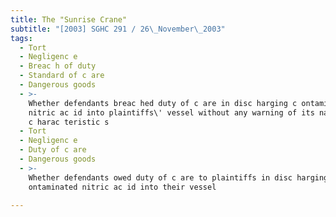 ```yaml
---
title: The "Sunrise Crane"
subtitle: "[2003] SGHC 291 / 26\_November\_2003"
tags:
  - Tort
  - Negligenc e
  - Breac h of duty
  - Standard of c are
  - Dangerous goods
  - >-
    Whether defendants breac hed duty of c are in disc harging c ontaminated
    nitric ac id into plaintiffs\' vessel without any warning of its nature and
    c harac teristic s
  - Tort
  - Negligenc e
  - Duty of c are
  - Dangerous goods
  - >-
    Whether defendants owed duty of c are to plaintiffs in disc harging c
    ontaminated nitric ac id into their vessel

---
```


